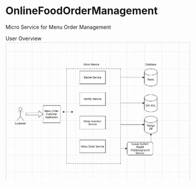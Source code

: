 # OnlineFoodOrderManagement
Micro Service for Menu Order Management

User Overview <br/>
![](Documents/UserFlowDiagram.jpg)
